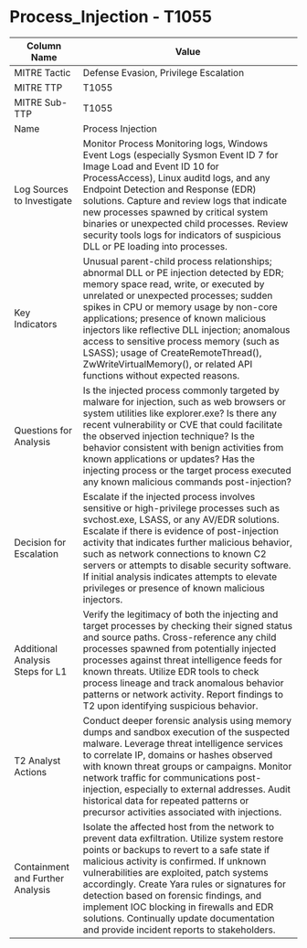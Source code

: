 # Process_Injection - T1055

| Column Name | Value |
|-------------|-------|
| MITRE Tactic | Defense Evasion, Privilege Escalation |
| MITRE TTP | T1055 |
| MITRE Sub-TTP | T1055 |
| Name | Process Injection |
| Log Sources to Investigate | Monitor Process Monitoring logs, Windows Event Logs (especially Sysmon Event ID 7 for Image Load and Event ID 10 for ProcessAccess), Linux auditd logs, and any Endpoint Detection and Response (EDR) solutions. Capture and review logs that indicate new processes spawned by critical system binaries or unexpected child processes. Review security tools logs for indicators of suspicious DLL or PE loading into processes. |
| Key Indicators | Unusual parent-child process relationships; abnormal DLL or PE injection detected by EDR; memory space read, write, or executed by unrelated or unexpected processes; sudden spikes in CPU or memory usage by non-core applications; presence of known malicious injectors like reflective DLL injection; anomalous access to sensitive process memory (such as LSASS); usage of CreateRemoteThread(), ZwWriteVirtualMemory(), or related API functions without expected reasons. |
| Questions for Analysis | Is the injected process commonly targeted by malware for injection, such as web browsers or system utilities like explorer.exe? Is there any recent vulnerability or CVE that could facilitate the observed injection technique? Is the behavior consistent with benign activities from known applications or updates? Has the injecting process or the target process executed any known malicious commands post-injection? |
| Decision for Escalation | Escalate if the injected process involves sensitive or high-privilege processes such as svchost.exe, LSASS, or any AV/EDR solutions. Escalate if there is evidence of post-injection activity that indicates further malicious behavior, such as network connections to known C2 servers or attempts to disable security software. If initial analysis indicates attempts to elevate privileges or presence of known malicious injectors. |
| Additional Analysis Steps for L1 | Verify the legitimacy of both the injecting and target processes by checking their signed status and source paths. Cross-reference any child processes spawned from potentially injected processes against threat intelligence feeds for known threats. Utilize EDR tools to check process lineage and track anomalous behavior patterns or network activity. Report findings to T2 upon identifying suspicious behavior. |
| T2 Analyst Actions | Conduct deeper forensic analysis using memory dumps and sandbox execution of the suspected malware. Leverage threat intelligence services to correlate IP, domains or hashes observed with known threat groups or campaigns. Monitor network traffic for communications post-injection, especially to external addresses. Audit historical data for repeated patterns or precursor activities associated with injections. |
| Containment and Further Analysis | Isolate the affected host from the network to prevent data exfiltration. Utilize system restore points or backups to revert to a safe state if malicious activity is confirmed. If unknown vulnerabilities are exploited, patch systems accordingly. Create Yara rules or signatures for detection based on forensic findings, and implement IOC blocking in firewalls and EDR solutions. Continually update documentation and provide incident reports to stakeholders. |
